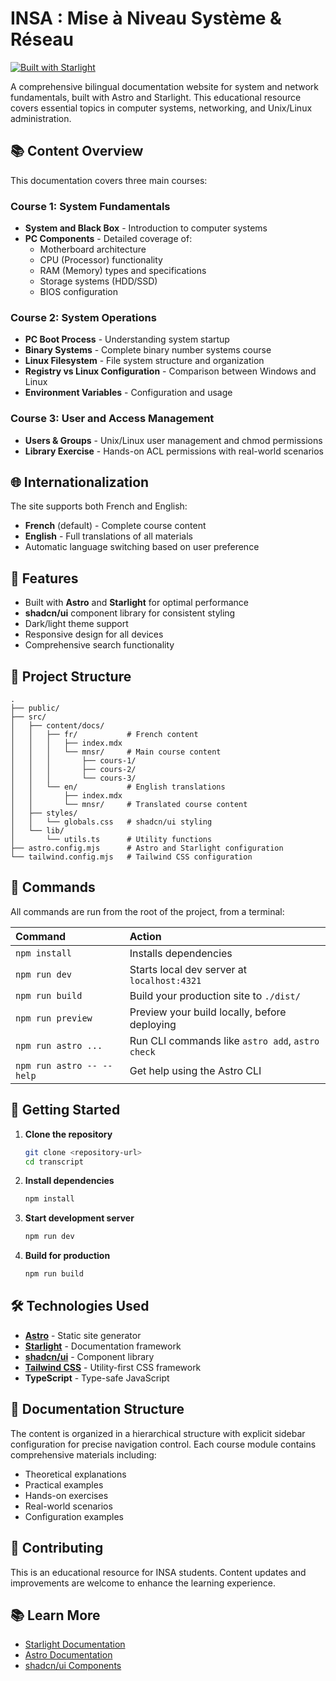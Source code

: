 # INSA : Mise à Niveau Système & Réseau

[![Built with Starlight](https://astro.badg.es/v2/built-with-starlight/tiny.svg)](https://starlight.astro.build)

A comprehensive bilingual documentation website for system and network fundamentals, built with Astro and Starlight. This educational resource covers essential topics in computer systems, networking, and Unix/Linux administration.

## 📚 Content Overview

This documentation covers three main courses:

### Course 1: System Fundamentals
- **System and Black Box** - Introduction to computer systems
- **PC Components** - Detailed coverage of:
  - Motherboard architecture
  - CPU (Processor) functionality
  - RAM (Memory) types and specifications
  - Storage systems (HDD/SSD)
  - BIOS configuration

### Course 2: System Operations
- **PC Boot Process** - Understanding system startup
- **Binary Systems** - Complete binary number systems course
- **Linux Filesystem** - File system structure and organization
- **Registry vs Linux Configuration** - Comparison between Windows and Linux
- **Environment Variables** - Configuration and usage

### Course 3: User and Access Management
- **Users & Groups** - Unix/Linux user management and chmod permissions
- **Library Exercise** - Hands-on ACL permissions with real-world scenarios

## 🌐 Internationalization

The site supports both French and English:
- **French** (default) - Complete course content
- **English** - Full translations of all materials
- Automatic language switching based on user preference

## 🎨 Features

- Built with **Astro** and **Starlight** for optimal performance
- **shadcn/ui** component library for consistent styling
- Dark/light theme support
- Responsive design for all devices
- Comprehensive search functionality

## 🚀 Project Structure

```
.
├── public/
├── src/
│   ├── content/docs/
│   │   ├── fr/           # French content
│   │   │   ├── index.mdx
│   │   │   └── mnsr/     # Main course content
│   │   │       ├── cours-1/
│   │   │       ├── cours-2/
│   │   │       └── cours-3/
│   │   └── en/           # English translations
│   │       ├── index.mdx
│   │       └── mnsr/     # Translated course content
│   ├── styles/
│   │   └── globals.css   # shadcn/ui styling
│   └── lib/
│       └── utils.ts      # Utility functions
├── astro.config.mjs      # Astro and Starlight configuration
└── tailwind.config.mjs   # Tailwind CSS configuration
```

## 🧞 Commands

All commands are run from the root of the project, from a terminal:

| Command                   | Action                                           |
| :------------------------ | :----------------------------------------------- |
| `npm install`             | Installs dependencies                            |
| `npm run dev`             | Starts local dev server at `localhost:4321`      |
| `npm run build`           | Build your production site to `./dist/`          |
| `npm run preview`         | Preview your build locally, before deploying     |
| `npm run astro ...`       | Run CLI commands like `astro add`, `astro check` |
| `npm run astro -- --help` | Get help using the Astro CLI                     |

## 🚀 Getting Started

1. **Clone the repository**
   ```bash
   git clone <repository-url>
   cd transcript
   ```

2. **Install dependencies**
   ```bash
   npm install
   ```

3. **Start development server**
   ```bash
   npm run dev
   ```

4. **Build for production**
   ```bash
   npm run build
   ```

## 🛠️ Technologies Used

- **[Astro](https://astro.build)** - Static site generator
- **[Starlight](https://starlight.astro.build)** - Documentation framework
- **[shadcn/ui](https://ui.shadcn.com)** - Component library
- **[Tailwind CSS](https://tailwindcss.com)** - Utility-first CSS framework
- **TypeScript** - Type-safe JavaScript

## 📖 Documentation Structure

The content is organized in a hierarchical structure with explicit sidebar configuration for precise navigation control. Each course module contains comprehensive materials including:

- Theoretical explanations
- Practical examples
- Hands-on exercises
- Real-world scenarios
- Configuration examples

## 🤝 Contributing

This is an educational resource for INSA students. Content updates and improvements are welcome to enhance the learning experience.

## 📚 Learn More

- [Starlight Documentation](https://starlight.astro.build/)
- [Astro Documentation](https://docs.astro.build)
- [shadcn/ui Components](https://ui.shadcn.com)
